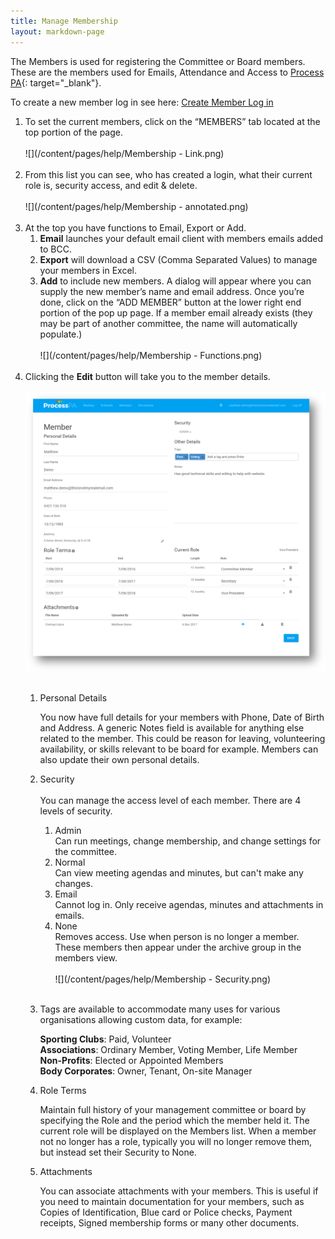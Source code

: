 ```yaml
---
title: Manage Membership
layout: markdown-page
---
```


The Members is used for registering the Committee or Board members. These are the members used for Emails, Attendance and Access to [Process PA](https://processpa.com/){: target="_blank"}.

To create a new member log in see here: [Create Member Log in](/quick-start-guide/manage-membership/create-member-log-in.html)

1. To set the current members, click on the “MEMBERS” tab located at the top portion of the page.<br><br>![](/content/pages/help/Membership - Link.png)<br>&nbsp;
2. From this list you can see, who has created a login, what their current role is, security access, and edit & delete.<br><br>![](/content/pages/help/Membership - annotated.png)<br>&nbsp;
3. At the top you have functions to Email, Export or Add.
   1. **Email** launches your default email client with members emails added to BCC.
   2. **Export** will download a CSV (Comma Separated Values) to manage your members in Excel.
   3. **Add** to include new members. A dialog will appear where you can supply the new member’s name and email address. Once you’re done, click on the “ADD MEMBER” button at the lower right end portion of the pop up page. If a member email already exists (they may be part of another committee, the name will automatically populate.)<br><br>![](/content/pages/help/Membership - Functions.png)<br>&nbsp;
4. Clicking the **Edit** button will take you to the member details.<br><br>![](/content/posts/membership-details.png)<br>&nbsp;
   1. Personal Details

      You now have full details for your members with Phone, Date of Birth and Address. A generic Notes field is available for anything else related to the member. This could be reason for leaving, volunteering availability, or skills relevant to be board for example. Members can also update their own personal details.

   2. Security<br><br>You can manage the access level of each member. There are 4 levels of security.
      1. Admin<br>Can run meetings, change membership, and change settings for the committee.
      2. Normal<br>Can view meeting agendas and minutes, but can't make any changes.
      3. Email<br>Cannot log in. Only receive agendas, minutes and attachments in emails.
      4. None<br>Removes access. Use when person is no longer a member. These members then appear under the archive group in the members view.<br><br>![](/content/pages/help/Membership - Security.png)<br>&nbsp;
   3. Tags are available to accommodate many uses for various organisations allowing custom data, for example:

      **Sporting Clubs**: Paid, Volunteer<br>**Associations**: Ordinary Member, Voting Member, Life Member<br>**Non-Profits**: Elected or Appointed Members<br>**Body Corporates**: Owner, Tenant, On-site Manager

   4. Role Terms

      Maintain full history of your management committee or board by specifying the Role and the period which the member held it. The current role will be displayed on the Members list. When a member not no longer has a role, typically you will no longer remove them, but instead set their Security to None.

   5. Attachments

      You can associate attachments with your members. This is useful if you need to maintain documentation for your members, such as Copies of Identification, Blue card or Police checks, Payment receipts, Signed membership forms or many other documents.